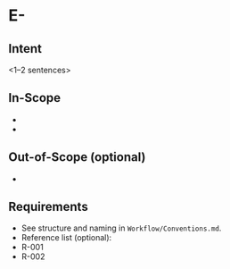 # E-<NNN> <Epic title>

## Intent
<1–2 sentences>

## In-Scope
- <item>
- <item>

## Out-of-Scope (optional)
- <item>

## Requirements
- See structure and naming in `Workflow/Conventions.md`.
- Reference list (optional):
- R-001 <short title>
- R-002 <short title>

